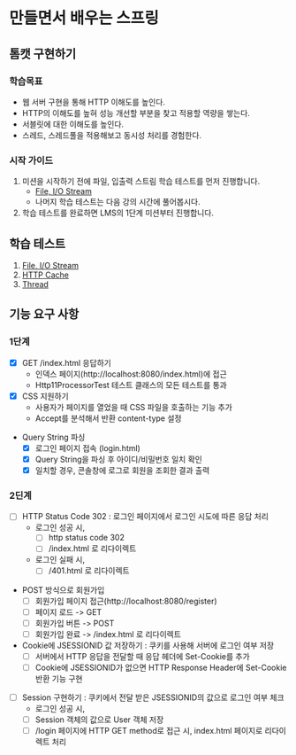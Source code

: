 # 만들면서 배우는 스프링

## 톰캣 구현하기

### 학습목표
- 웹 서버 구현을 통해 HTTP 이해도를 높인다.
- HTTP의 이해도를 높혀 성능 개선할 부분을 찾고 적용할 역량을 쌓는다.
- 서블릿에 대한 이해도를 높인다.
- 스레드, 스레드풀을 적용해보고 동시성 처리를 경험한다.

### 시작 가이드
1. 미션을 시작하기 전에 파일, 입출력 스트림 학습 테스트를 먼저 진행합니다.
    - [File, I/O Stream](study/src/test/java/study)
    - 나머지 학습 테스트는 다음 강의 시간에 풀어봅시다.
2. 학습 테스트를 완료하면 LMS의 1단계 미션부터 진행합니다.

## 학습 테스트
1. [File, I/O Stream](study/src/test/java/study)
2. [HTTP Cache](study/src/test/java/cache)
3. [Thread](study/src/test/java/thread)

## 기능 요구 사항

### 1단계 

- [x] GET /index.html 응답하기
   - 인덱스 페이지(http://localhost:8080/index.html)에 접근
   - Http11ProcessorTest 테스트 클래스의 모든 테스트를 통과
- [x] CSS 지원하기
   - 사용자가 페이지를 열었을 때 CSS 파일을 호출하는 기능 추가
   - Accept를 분석해서 반환 content-type 설정
- Query String 파싱 
   - [x] 로그인 페이지 접속 (login.html)
   - [x] Query String을 파싱 후 아이디/비밀번호 일치 확인
   - [x] 일치할 경우, 콘솔창에 로그로 회원을 조회한 결과 출력

### 2딘계

- [ ] HTTP Status Code 302 : 로그인 페이지에서 로그인 시도에 따른 응답 처리
   - 로그인 성공 시, 
     - [ ] http status code 302
     - [ ] /index.html 로 리다이렉트
   - 로그인 실패 시,
     - [ ] /401.html 로 리다이렉트

- POST 방식으로 회원가입
  - [ ] 회원가입 페이지 접근(http://localhost:8080/register)
  - [ ] 페이지 로드 -> GET
  - [ ] 회원가입 버튼 -> POST
  - [ ] 회원가입 완료 -> /index.html 로 리다이렉트

- Cookie에 JSESSIONID 값 저장하기 : 쿠키를 사용해 서버에 로그인 여부 저장
  - [ ] 서버에서 HTTP 응답을 전달할 때 응답 헤더에 Set-Cookie를 추가
  - [ ] Cookie에 JSESSIONID가 없으면 HTTP Response Header에 Set-Cookie 반환 기능 구현

- [ ] Session 구현하기 : 쿠키에서 전달 받은 JSESSIONID의 값으로 로그인 여부 체크
  - 로그인 성공 시,
  - [ ] Session 객체의 값으로 User 객체 저장
  - [ ] /login 페이지에 HTTP GET method로 접근 시, index.html 페이지로 리다이렉트 처리
